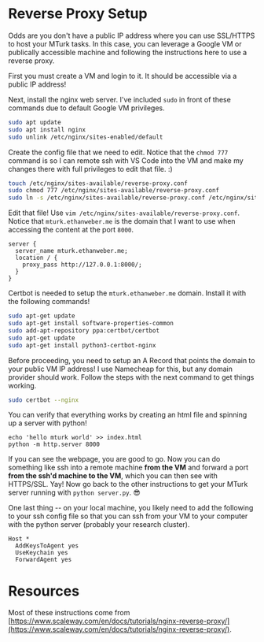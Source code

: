 # Reverse Proxy Setup

Odds are you don't have a public IP address where you can use SSL/HTTPS to host your MTurk tasks. In this case, you can leverage a Google VM or publically accessible machine and following the instructions here to use a reverse proxy.

First you must create a VM and login to it. It should be accessible via a public IP address!

Next, install the nginx web server. I've included `sudo` in front of these commands due to default Google VM privileges.

```bash
sudo apt update
sudo apt install nginx
sudo unlink /etc/nginx/sites-enabled/default
```

Create the config file that we need to edit. Notice that the `chmod 777` command is so I can remote ssh with VS Code into the VM and make my changes there with full privileges to edit that file. :)

```bash
touch /etc/nginx/sites-available/reverse-proxy.conf
sudo chmod 777 /etc/nginx/sites-available/reverse-proxy.conf
sudo ln -s /etc/nginx/sites-available/reverse-proxy.conf /etc/nginx/sites-enabled/reverse-proxy.conf
```

Edit that file! Use `vim /etc/nginx/sites-available/reverse-proxy.conf`. Notice that `mturk.ethanweber.me` is the domain that I want to use when accessing the content at the port `8000`.

```text
server {
  server_name mturk.ethanweber.me;
  location / {
    proxy_pass http://127.0.0.1:8000/;
  }
}
```

Certbot is needed to setup the `mturk.ethanweber.me` domain. Install it with the following commands!

```bash
sudo apt-get update
sudo apt-get install software-properties-common
sudo add-apt-repository ppa:certbot/certbot
sudo apt-get update
sudo apt-get install python3-certbot-nginx
```

Before proceeding, you need to setup an A Record that points the domain to your public VM IP address! I use Namecheap for this, but any domain provider should work. Follow the steps with the next command to get things working.

```bash
sudo certbot --nginx
```

You can verify that everything works by creating an html file and spinning up a server with python!

```
echo 'hello mturk world' >> index.html
python -m http.server 8000
```

If you can see the webpage, you are good to go. Now you can do something like ssh into a remote machine **from the VM** and forward a port **from the ssh'd machine to the VM**, which you can then see with HTTPS/SSL. Yay! Now go back to the other instructions to get your MTurk server running with `python server.py`. 😎

One last thing -- on your local machine, you likely need to add the following to your ssh config file so that you can ssh from your VM to your computer with the python server (probably your research cluster).

```text
Host *
  AddKeysToAgent yes
  UseKeychain yes
  ForwardAgent yes
```


# Resources

Most of these instructions come from [https://www.scaleway.com/en/docs/tutorials/nginx-reverse-proxy/](https://www.scaleway.com/en/docs/tutorials/nginx-reverse-proxy/).